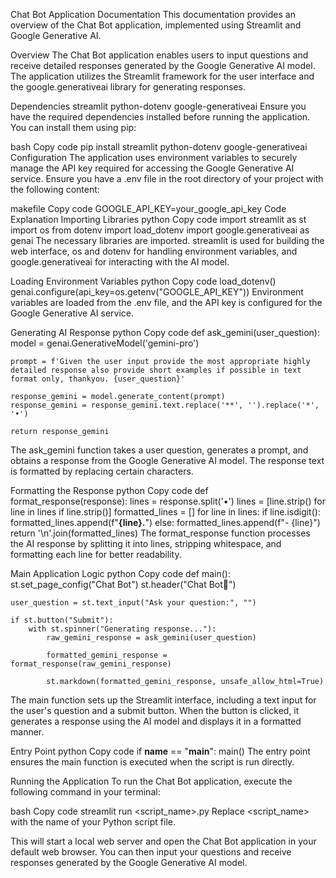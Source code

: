 Chat Bot Application Documentation
This documentation provides an overview of the Chat Bot application, implemented using Streamlit and Google Generative AI.

Overview
The Chat Bot application enables users to input questions and receive detailed responses generated by the Google Generative AI model. The application utilizes the Streamlit framework for the user interface and the google.generativeai library for generating responses.

Dependencies
streamlit
python-dotenv
google-generativeai
Ensure you have the required dependencies installed before running the application. You can install them using pip:

bash
Copy code
pip install streamlit python-dotenv google-generativeai
Configuration
The application uses environment variables to securely manage the API key required for accessing the Google Generative AI service. Ensure you have a .env file in the root directory of your project with the following content:

makefile
Copy code
GOOGLE_API_KEY=your_google_api_key
Code Explanation
Importing Libraries
python
Copy code
import streamlit as st
import os
from dotenv import load_dotenv
import google.generativeai as genai
The necessary libraries are imported. streamlit is used for building the web interface, os and dotenv for handling environment variables, and google.generativeai for interacting with the AI model.

Loading Environment Variables
python
Copy code
load_dotenv()
genai.configure(api_key=os.getenv("GOOGLE_API_KEY"))
Environment variables are loaded from the .env file, and the API key is configured for the Google Generative AI service.

Generating AI Response
python
Copy code
def ask_gemini(user_question):
    model = genai.GenerativeModel('gemini-pro')

    prompt = f'Given the user input provide the most appropriate highly detailed response also provide short examples if possible in text format only, thankyou. {user_question}'

    response_gemini = model.generate_content(prompt)
    response_gemini = response_gemini.text.replace('**', '').replace('*', '•')

    return response_gemini
The ask_gemini function takes a user question, generates a prompt, and obtains a response from the Google Generative AI model. The response text is formatted by replacing certain characters.

Formatting the Response
python
Copy code
def format_response(response):
    lines = response.split('•')
    lines = [line.strip() for line in lines if line.strip()]
    formatted_lines = []
    for line in lines:
        if line.isdigit():
            formatted_lines.append(f"**{line}.**")
        else:
            formatted_lines.append(f"- {line}")
    return '\n'.join(formatted_lines)
The format_response function processes the AI response by splitting it into lines, stripping whitespace, and formatting each line for better readability.

Main Application Logic
python
Copy code
def main():
    st.set_page_config("Chat Bot")
    st.header("Chat Bot🤖")

    user_question = st.text_input("Ask your question:", "")

    if st.button("Submit"):
        with st.spinner("Generating response..."):
            raw_gemini_response = ask_gemini(user_question)

            formatted_gemini_response = format_response(raw_gemini_response)

            st.markdown(formatted_gemini_response, unsafe_allow_html=True)
The main function sets up the Streamlit interface, including a text input for the user's question and a submit button. When the button is clicked, it generates a response using the AI model and displays it in a formatted manner.

Entry Point
python
Copy code
if __name__ == "__main__":
    main()
The entry point ensures the main function is executed when the script is run directly.

Running the Application
To run the Chat Bot application, execute the following command in your terminal:

bash
Copy code
streamlit run <script_name>.py
Replace <script_name> with the name of your Python script file.

This will start a local web server and open the Chat Bot application in your default web browser. You can then input your questions and receive responses generated by the Google Generative AI model.





